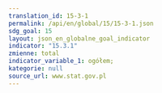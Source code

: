 ```yaml
---
translation_id: 15-3-1
permalink: /api/en/global/15/15-3-1.json
sdg_goal: 15
layout: json_en_globalne_goal_indicator
indicator: "15.3.1"
zmienne: total
indicator_variable_1: ogółem;
kategorie: null
source_url: www.stat.gov.pl
---
```

